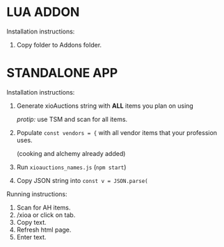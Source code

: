 # LUA ADDON

Installation instructions: 

1. Copy folder to Addons folder.

# STANDALONE APP

Installation instructions:

1. Generate xioAuctions string with **ALL** items you plan on using
   
   _protip:_ use TSM and scan for all items.

2. Populate `const vendors = {` with all vendor items that your profession uses.

   (cooking and alchemy already added)

3. Run `xioauctions_names.js` (`npm start`)

4. Copy JSON string into `const v = JSON.parse(`

Running instructions:

1. Scan for AH items.
2. /xioa or click on tab.
3. Copy text.
4. Refresh html page.
5. Enter text.
